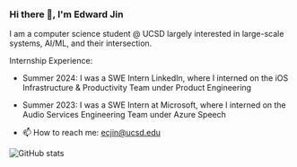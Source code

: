 ### Hi there 👋, I'm Edward Jin

I am a computer science student @ UCSD largely interested in large-scale systems, AI/ML, and their intersection. 

Internship Experience: 
- Summer 2024: I was a SWE Intern LinkedIn, where I interned on the iOS Infrastructure & Productivity Team under Product Engineering
- Summer 2023: I was a SWE Intern at Microsoft, where I interned on the Audio Services Engineering Team under Azure Speech

- 📫 How to reach me: ecjin@ucsd.edu 

![GitHub stats](https://github-readme-stats.vercel.app/api?username=EddieJ03&show_icons=true)   
